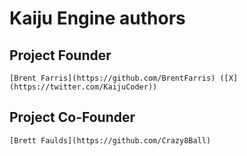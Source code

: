 # Kaiju Engine authors

## Project Founder
    [Brent Farris](https://github.com/BrentFarris) ([X](https://twitter.com/KaijuCoder))

## Project Co-Founder
    [Brett Faulds](https://github.com/Crazy8Ball)
